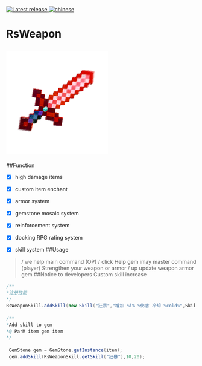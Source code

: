 <a href="https://github.com/SmallasWater/RsWeapon/releases/latest" alt="Latest release">
    <img src="https://img.shields.io/github/v/release/SmallasWater/RsWeapon?include_prereleases" alt="Latest release">
</a>
<a href="https://github.com/SmallasWater/RsWeapon/blob/master/README.md" alt="chinese">
    <img src="https://img.shields.io/badge/language-chinese-1" alt="chinese">
</a>

# RsWeapon

![logo](https://github.com/SmallasWater/RsWeapon/blob/master/resources/logo.png)
------
##Function
-[x] high damage items

-[x] custom item enchant

-[x] armor system

-[x] gemstone mosaic system

-[x] reinforcement system

-[x] docking RPG rating system

-[x] skill system
##Usage
>/ we help main command (OP)
>/ click Help gem inlay master command (player)
>Strengthen your weapon or armor
>/ up update weapon armor gem
##Notice to developers
Custom skill increase
```java
/** 
*注册技能
*/
RsWeaponSkill.addSkill(new Skill("狂暴","增加 %i% %伤害 冷却 %cold%",Skill.ACTIVE,"武器"));

/**
*Add skill to gem
*@ ParM item gem item
*/

 GemStone gem = GemStone.getInstance(item);
 gem.addSkill(RsWeaponSkill.getSkill("狂暴"),10,20);
```


